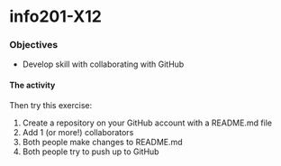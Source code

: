# info201-X12
### Objectives
* Develop skill with collaborating with GitHub

#### The activity

Then try this exercise:

1. Create a repository on your GitHub account with a README.md file
2. Add 1 (or more!) collaborators
3. Both people make changes to README.md
4. Both people try to push up to GitHub
